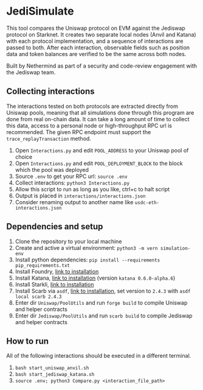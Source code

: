 # JediSimulate

This tool compares the Uniswap protocol on EVM against the Jediswap protocol on Starknet. It creates two separate local nodes (Anvil and Katana) with each protocol implementation, and a sequence of interactions are passed to both. After each interaction, observable fields such as position data and token balances are verified to be the same across both nodes. 

Built by Nethermind as part of a security and code-review engagement with the Jediswap team. 

## Collecting interactions

The interactions tested on both protocols are extracted directly from Uniswap pools, meaning that all simulations done through this program are done from real on-chain data. It can take a long amount of time to collect this data, access to a personal node or high-throughput RPC url is recommended. The given RPC endpoint must support the `trace_replayTransaction` method.

1. Open `Interactions.py` and edit `POOL_ADDRESS` to your Uniswap pool of choice
1. Open `Interactions.py` and edit `POOL_DEPLOYMENT_BLOCK` to the block which the pool was deployed
1. Source `.env` to get your RPC url: `source .env`
1. Collect interactions: `python3 Interactions.py`
1. Allow this script to run as long as you like, ctrl+c to halt script
1. Output is placed in `interactions/interactions.json`
1. Consider renaming output to another name like `usdc-eth-interactions.json`

## Dependencies and setup

1. Clone the repository to your local machine
1. Create and active a virtual environment: `python3 -m vern simulation-env`
1. Install python dependencies: `pip install --requirements pip_requirements.txt`
1. Install Foundry, [link to installation](https://github.com/foundry-rs/)
1. Install Katana, [link to installation](https://book.starknet.io/ch02-05-katana.html#getting-started-with-katana) (version `katana 0.6.0-alpha.6`)
1. Install Starkli, [link to installation](https://github.com/xJonathanLEI/starkli)
1. Install Scarb via `asdf`, [link to installation](https://docs.swmansion.com/scarb/download.html#install-via-asdf), set version to `2.4.3` with `asdf local scarb 2.4.3`
1. Enter dir `Uniswap/PoolUtils` and run `forge build` to compile Uniswap and helper contracts
1. Enter dir `Jediswap/PoolUtils` and run `scarb build` to compile Jediswap and helper contracts

## How to run

All of the following interactions should be executed in a different terminal.

1. `bash start_uniswap_anvil.sh`
1. `bash start_jediswap_katana.sh`
1. `source .env; python3 Compare.py <interaction_file_path>`